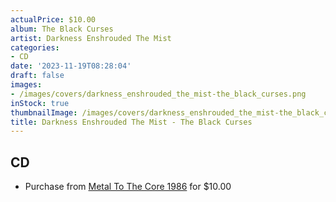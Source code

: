 ```yaml
---
actualPrice: $10.00
album: The Black Curses
artist: Darkness Enshrouded The Mist
categories:
- CD
date: '2023-11-19T08:28:04'
draft: false
images:
- /images/covers/darkness_enshrouded_the_mist-the_black_curses.png
inStock: true
thumbnailImage: /images/covers/darkness_enshrouded_the_mist-the_black_curses-thumb.png
title: Darkness Enshrouded The Mist - The Black Curses
---
```


## CD
* Purchase from [Metal To The Core 1986](https://metaltothecore1986.com/shop/darkness-enshrouded-the-mist-the-black-curses-cd/) for $10.00
